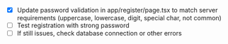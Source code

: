 - [x] Update password validation in app/register/page.tsx to match server requirements (uppercase, lowercase, digit, special char, not common)
- [ ] Test registration with strong password
- [ ] If still issues, check database connection or other errors
